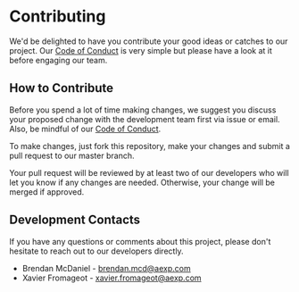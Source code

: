 # Contributing

We'd be delighted to have you contribute your good ideas or catches to our project.
Our [Code of Conduct](./CODE_OF_CONDUCT.md) is very simple but please have a look at it before engaging our team.

## How to Contribute

Before you spend a lot of time making changes, we suggest you discuss your proposed change with the
development team first via issue or email.  Also, be mindful of our [Code of Conduct](./CODE_OF_CONDUCT.md).

To make changes, just fork this repository, make your changes and submit a pull request
to our master branch.

Your pull request will be reviewed by at least two of our developers who will let you know if
any changes are needed.  Otherwise, your change will be merged if approved.

## Development Contacts

If you have any questions or comments about this project, please don't hesitate to reach out to our developers directly.

* Brendan McDaniel - brendan.mcd@aexp.com
* Xavier Fromageot - xavier.fromageot@aexp.com